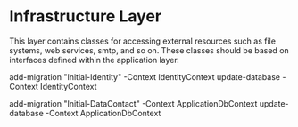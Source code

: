 ﻿# Infrastructure Layer

This layer contains classes for accessing external resources such as file systems, web services, smtp, and so on.
These classes should be based on interfaces defined within the application layer.

add-migration "Initial-Identity" -Context IdentityContext
update-database -Context IdentityContext

add-migration "Initial-DataContact" -Context ApplicationDbContext
update-database -Context ApplicationDbContext 